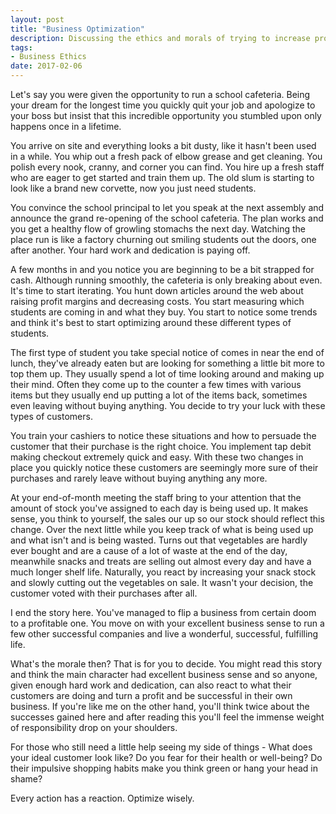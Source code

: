 ```yaml
---
layout: post
title: "Business Optimization"
description: Discussing the ethics and morals of trying to increase profits while running a business
tags:
- Business Ethics
date: 2017-02-06
---
```

Let's say you were given the opportunity to run a school cafeteria. Being your dream for the longest time you quickly quit your job and apologize to your boss but insist that this incredible opportunity you stumbled upon only happens once in a lifetime.

You arrive on site and everything looks a bit dusty, like it hasn't been used in a while. You whip out a fresh pack of elbow grease and get cleaning. You polish every nook, cranny, and corner you can find. You hire up a fresh staff who are eager to get started and train them up. The old slum is starting to look like a brand new corvette, now you just need students.

You convince the school principal to let you speak at the next assembly and announce the grand re-opening of the school cafeteria. The plan works and you get a healthy flow of growling stomachs the next day. Watching the place run is like a factory churning out smiling students out the doors, one after another. Your hard work and dedication is paying off.

A few months in and you notice you are beginning to be a bit strapped for cash. Although running smoothly, the cafeteria is only breaking about even. It's time to start iterating. You hunt down articles around the web about raising profit margins and decreasing costs. You start measuring which students are coming in and what they buy. You start to notice some trends and think it's best to start optimizing around these different types of students.

The first type of student you take special notice of comes in near the end of lunch, they've already eaten but are looking for something a little bit more to top them up. They usually spend a lot of time looking around and making up their mind. Often they come up to the counter a few times with various items but they usually end up putting a lot of the items back, sometimes even leaving without buying anything. You decide to try your luck with these types of customers.

You train your cashiers to notice these situations and how to persuade the customer that their purchase is the right choice. You implement tap debit making checkout extremely quick and easy. With these two changes in place you quickly notice these customers are seemingly more sure of their purchases and rarely leave without buying anything any more.

At your end-of-month meeting the staff bring to your attention that the amount of stock you've assigned to each day is being used up. It makes sense, you think to yourself, the sales our up so our stock should reflect this change. Over the next little while you keep track of what is being used up and what isn't and is being wasted. Turns out that vegetables are hardly ever bought and are a cause of a lot of waste at the end of the day, meanwhile snacks and treats are selling out almost every day and have a much longer shelf life. Naturally, you react by increasing your snack stock and slowly cutting out the vegetables on sale. It wasn't your decision, the customer voted with their purchases after all.

I end the story here. You've managed to flip a business from certain doom to a profitable one. You move on with your excellent business sense to run a few other successful companies and live a wonderful, successful, fulfilling life.

What's the morale then? That is for you to decide. You might read this story and think the main character had excellent business sense and so anyone, given enough hard work and dedication, can also react to what their customers are doing and turn a profit and be successful in their own business. If you're like me on the other hand, you'll think twice about the successes gained here and after reading this you'll feel the immense weight of responsibility drop on your shoulders.

For those who still need a little help seeing my side of things - What does your ideal customer look like? Do you fear for their health or well-being? Do their impulsive shopping habits make you think green or hang your head in shame?

Every action has a reaction. Optimize wisely.
